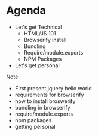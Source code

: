 # Agenda

+ Let's get Technical
  + HTML/JS 101
  + Browserify install
  + Bundling
  + Require/module.exports
  + NPM Packages
+ Let's get personal

Note: 
+ First present jquery hello world
+ requirements for browserify
+ how to install broswerify
+ bundling in browserify
+ require/module.exports
+ npm packages
+ getting personal

